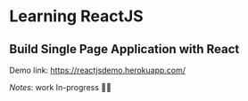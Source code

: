 # Learning ReactJS

## Build Single Page Application with React

Demo link: https://reactjsdemo.herokuapp.com/

*Notes*: work In-progress 👩‍💻
